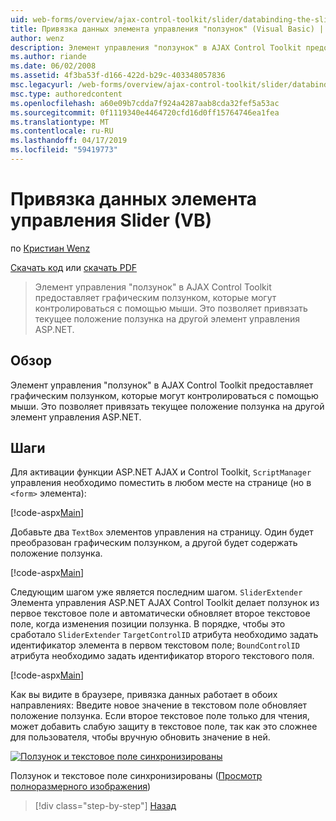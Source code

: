 ```yaml
---
uid: web-forms/overview/ajax-control-toolkit/slider/databinding-the-slider-control-vb
title: Привязка данных элемента управления "ползунок" (Visual Basic) | Документация Майкрософт
author: wenz
description: Элемент управления "ползунок" в AJAX Control Toolkit предоставляет графическим ползунком, которые могут контролироваться с помощью мыши. Это позволяет привязать текущий иция...
ms.author: riande
ms.date: 06/02/2008
ms.assetid: 4f3ba53f-d166-422d-b29c-403348057836
msc.legacyurl: /web-forms/overview/ajax-control-toolkit/slider/databinding-the-slider-control-vb
msc.type: authoredcontent
ms.openlocfilehash: a60e09b7cdda7f924a4287aab8cda32fef5a53ac
ms.sourcegitcommit: 0f1119340e4464720cfd16d0ff15764746ea1fea
ms.translationtype: MT
ms.contentlocale: ru-RU
ms.lasthandoff: 04/17/2019
ms.locfileid: "59419773"
---
```

# <a name="databinding-the-slider-control-vb"></a>Привязка данных элемента управления Slider (VB)

по [Кристиан Wenz](https://github.com/wenz)

[Скачать код](http://download.microsoft.com/download/9/3/f/93f8daea-bebd-4821-833b-95205389c7d0/Slider0.vb.zip) или [скачать PDF](http://download.microsoft.com/download/2/d/c/2dc10e34-6983-41d4-9c08-f78f5387d32b/slider0VB.pdf)

> Элемент управления "ползунок" в AJAX Control Toolkit предоставляет графическим ползунком, которые могут контролироваться с помощью мыши. Это позволяет привязать текущее положение ползунка на другой элемент управления ASP.NET.


## <a name="overview"></a>Обзор

Элемент управления "ползунок" в AJAX Control Toolkit предоставляет графическим ползунком, которые могут контролироваться с помощью мыши. Это позволяет привязать текущее положение ползунка на другой элемент управления ASP.NET.

## <a name="steps"></a>Шаги

Для активации функции ASP.NET AJAX и Control Toolkit, `ScriptManager` управления необходимо поместить в любом месте на странице (но в `<form>` элемента):

[!code-aspx[Main](databinding-the-slider-control-vb/samples/sample1.aspx)]

Добавьте два `TextBox` элементов управления на страницу. Один будет преобразован графическим ползунком, а другой будет содержать положение ползунка.

[!code-aspx[Main](databinding-the-slider-control-vb/samples/sample2.aspx)]

Следующим шагом уже является последним шагом. `SliderExtender` Элемента управления ASP.NET AJAX Control Toolkit делает ползунок из первое текстовое поле и автоматически обновляет второе текстовое поле, когда изменения позиции ползунка. В порядке, чтобы это сработало `SliderExtender` `TargetControlID` атрибута необходимо задать идентификатор элемента в первом текстовом поле; `BoundControlID` атрибута необходимо задать идентификатор второго текстового поля.

[!code-aspx[Main](databinding-the-slider-control-vb/samples/sample3.aspx)]

Как вы видите в браузере, привязка данных работает в обоих направлениях: Введите новое значение в текстовом поле обновляет положение ползунка. Если второе текстовое поле только для чтения, может добавить слабую защиту в текстовое поле, так как это сложнее для пользователя, чтобы вручную обновить значение в ней.


[![Ползунок и текстовое поле синхронизированы](databinding-the-slider-control-vb/_static/image2.png)](databinding-the-slider-control-vb/_static/image1.png)

Ползунок и текстовое поле синхронизированы ([Просмотр полноразмерного изображения](databinding-the-slider-control-vb/_static/image3.png))

> [!div class="step-by-step"]
> [Назад](using-the-slider-control-with-auto-postback-vb.md)
